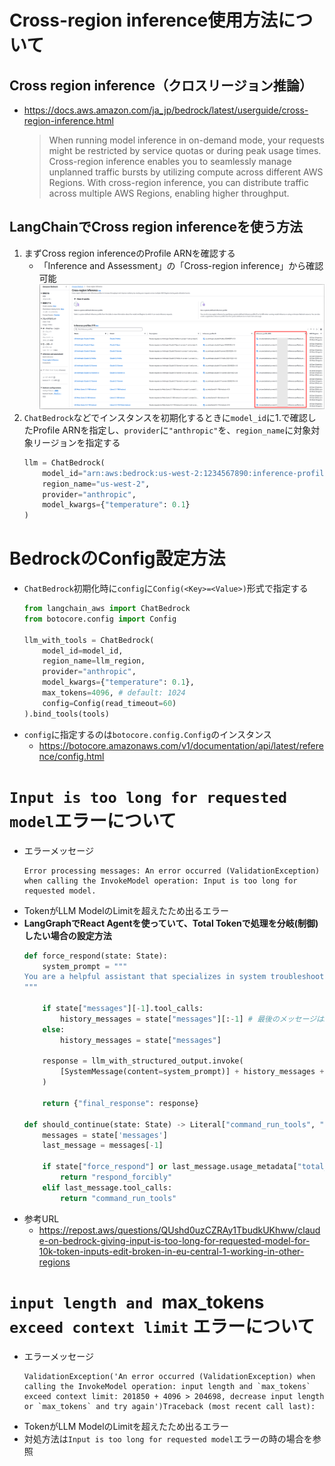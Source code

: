 # Cross-region inference使用方法について
## Cross region inference（クロスリージョン推論）
- https://docs.aws.amazon.com/ja_jp/bedrock/latest/userguide/cross-region-inference.html
  > When running model inference in on-demand mode, your requests might be restricted by service quotas or during peak usage times. Cross-region inference enables you to seamlessly manage unplanned traffic bursts by utilizing compute across different AWS Regions. With cross-region inference, you can distribute traffic across multiple AWS Regions, enabling higher throughput.

## LangChainでCross region inferenceを使う方法
1. まずCross region inferenceのProfile ARNを確認する
   - 「Inference and Assessment」の「Cross-region inference」から確認可能  
    ![](./image/bedrock_cross_region_inference_1.png)
2. `ChatBedrock`などでインスタンスを初期化するときに`model_id`に1.で確認したProfile ARNを指定し、`provider`に`"anthropic"`を、`region_name`に対象対象リージョンを指定する  
   ```python
   llm = ChatBedrock(
       model_id="arn:aws:bedrock:us-west-2:1234567890:inference-profile/us.anthropic.claude-3-7-sonnet-20250219-v1:0",
       region_name="us-west-2",
       provider="anthropic",
       model_kwargs={"temperature": 0.1}
   )
   ```

# BedrockのConfig設定方法
- `ChatBedrock`初期化時に`config`に`Config(<Key>=<Value>)`形式で指定する  
  ```python
  from langchain_aws import ChatBedrock
  from botocore.config import Config

  llm_with_tools = ChatBedrock(
      model_id=model_id,
      region_name=llm_region,
      provider="anthropic",
      model_kwargs={"temperature": 0.1},
      max_tokens=4096, # default: 1024
      config=Config(read_timeout=60)
  ).bind_tools(tools)
  ```
- `config`に指定するのは`botocore.config.Config`のインスタンス
  - https://botocore.amazonaws.com/v1/documentation/api/latest/reference/config.html

# `Input is too long for requested model`エラーについて
- エラーメッセージ  
  ```shell
  Error processing messages: An error occurred (ValidationException) when calling the InvokeModel operation: Input is too long for requested model.
  ```
- TokenがLLM ModelのLimitを超えたため出るエラー
- **LangGraphでReact Agentを使っていて、Total Tokenで処理を分岐(制御)したい場合の設定方法**  
  ```python
  def force_respond(state: State):
      system_prompt = """
  You are a helpful assistant that specializes in system troubleshooting and root cause analysis. You analyze conversation histories to identify the underlying causes of technical issues and provide clear, actionable solutions.
  """

      if state["messages"][-1].tool_calls:
          history_messages = state["messages"][:-1] # 最後のメッセージはLLMがtool callを行いたいというメッセージの場合、エラーになるため最後のメッセージを除外
      else:
          history_messages = state["messages"]

      response = llm_with_structured_output.invoke(
          [SystemMessage(content=system_prompt)] + history_messages + [HumanMessage(content="Based on the conversation history, generate the root cause of the alert in `analysis_results` and the command to resolve the issue in `final_command`.")]
      )

      return {"final_response": response}

  def should_continue(state: State) -> Literal["command_run_tools", "respond", "respond_forcibly", "__end__"]:
      messages = state['messages']
      last_message = messages[-1]

      if state["force_respond"] or last_message.usage_metadata["total_tokens"] > 180000: ## Claude3.7とClaude4の最大token数は200000なので、outputのToken(max_tokens=4096)と1回のLLM処理で1万くらいのTokenを使う可能性とかも考えて180000を超えたら強制的に回答を出すようにする
          return "respond_forcibly"
      elif last_message.tool_calls:
          return "command_run_tools"
  ```
- 参考URL
  - https://repost.aws/questions/QUshd0uzCZRAy1TbudkUKhww/claude-on-bedrock-giving-input-is-too-long-for-requested-model-for-10k-token-inputs-edit-broken-in-eu-central-1-working-in-other-regions

# `input length and `max_tokens` exceed context limit` エラーについて
- エラーメッセージ  
  ```shell
  ValidationException('An error occurred (ValidationException) when calling the InvokeModel operation: input length and `max_tokens` exceed context limit: 201850 + 4096 > 204698, decrease input length or `max_tokens` and try again')Traceback (most recent call last):
  ```
- TokenがLLM ModelのLimitを超えたため出るエラー
- 対処方法は`Input is too long for requested model`エラーの時の場合を参照